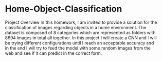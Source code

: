 # Home-Object-Classification



Project Overview
In this homework, I am invited to provide a solution for the classification of images regarding objects in a home environment.
The dataset is composed of 8 categories which are represented as folders with 8694 images in total all together.
In this project I will create a CNN and I will be trying different configurations until I reach an acceptable accuracy and in the end I will try to feed the model with some random images from the web and see if it can predict in the correct form.

